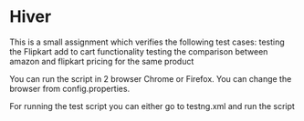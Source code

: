 # Hiver
This is a small assignment which verifies the following test cases:
testing the Flipkart add to cart functionality
testing the comparison between amazon and flipkart pricing for the same product

You can run the script in 2 browser Chrome or Firefox. You can change the browser from config.properties.

For running the test script you can either go to testng.xml and run the script
